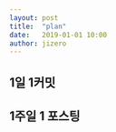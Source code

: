 ```yaml
---
layout: post
title:  "plan"
date:   2019-01-01 10:00
author: jizero
---
```



## 1일 1커밋
## 1주일 1 포스팅
